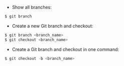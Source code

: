 * Show all branches:
```php
$ git branch
```

* Create a new Git branch and checkout:
```php
$ git branch <branch_name>
$ git checkout <branch_name>
```

* Create a Git branch and checkout in one command:
```php
$ git checkout -b <branch_name>
```
